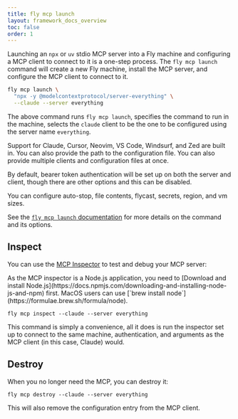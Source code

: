 ```yaml
---
title: fly mcp launch
layout: framework_docs_overview
toc: false
order: 1
---
```


Launching an `npx` or `uv` stdio MCP server into a Fly machine and configuring a MCP client to connect to it is a one-step process. The `fly mcp launch` command will create a new Fly machine, install the MCP server, and configure the MCP client to connect to it.

```sh
fly mcp launch \
  "npx -y @modelcontextprotocol/server-everything" \
  --claude --server everything
```

The above command runs `fly mcp launch`, specifies the command to run in the machine, selects the `claude` client to be the one to be configured using the server name `everything`.

Support for Claude, Cursor, Neovim, VS Code, Windsurf, and Zed are built in.  You can also provide the path to the configuration file. You can also provide multiple clients and configuration files at once.

By default, bearer token authentication will be set up on both the server and client, though there are other options and this can be disabled.

You can configure auto-stop, file contents, flycast, secrets, region, and vm sizes.

See the [`fly mcp launch` documentation](https://fly.io/docs/flyctl/mcp-launch/) for more details on the command and its options.

## Inspect

You can use the [MCP Inspector](https://modelcontextprotocol.io/docs/tools/inspector) to test and debug your MCP server:

<div class="important">
  As the MCP inspector is a Node.js application, you need to [Download and install Node.js](https://docs.npmjs.com/downloading-and-installing-node-js-and-npm) first. MacOS users can use [`brew install node`](https://formulae.brew.sh/formula/node).
</div>

```
fly mcp inspect --claude --server everything
```

This command is simply a convenience, all it does is run the inspector set up to connect to the same machine, authentication, and arguments as the MCP client (in this case, Claude) would.

## Destroy

When you no longer need the MCP, you can destroy it:

```
fly mcp destroy --claude --server everything
```

This will also remove the configuration entry from the MCP client.